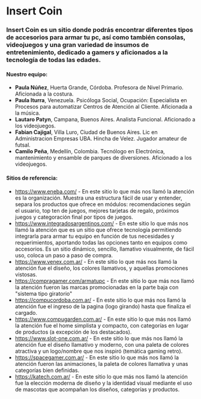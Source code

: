 # Insert Coin

### Insert Coin es un sitio donde podrás encontrar diferentes tipos de accesorios para armar tu pc, así como también consolas, videojuegos y una gran variedad de insumos de entretenimiento, dedicado a gamers y aficionados a la tecnología de todas las edades.

#### Nuestro equipo:
- **Paula Núñez**, Huerta Grande, Córdoba. Profesora de Nivel Primario. Aficionada a la costura.
- **Paula Iturra**, Venezuela. Psicóloga Social, Ocupación: Especialista en Procesos para automatizar Centros de Atención al Cliente. Aficionada a la música.
- **Lautaro Patyn**, Campana, Buenos Aires. Analista Funcional. Aficionado a los videojuegos.
- **Fabian Cajigal**, Villa Luro, Ciudad de Buenos Aires. Lic en Administracion Empresas UBA. Hincha de Velez. Jugador amateur de futsal.
- **Camilo Peña**, Medellín, Colombia. Tecnólogo en Electrónica, mantenimiento y ensamble de parques de diversiones. Aficionado a los videojuegos.

#### Sitios de referencia:

* https://www.eneba.com/ - En este sitio lo que más nos llamó la atención es la organización. Muestra una estructura fácil de usar y entender, separa los productos que ofrece en módulos: recomendaciones según el usuario, top ten de juegos, mejores tarjetas de regalo, próximos juegos y categoración final por tipos de juegos.
* https://www.integradosargentinos.com/ - En este sitio lo que más nos llamó la atención que es un sitio que ofrece tecnología permitiendo integrarla para armar tu equipo en función de tus necesidades y requerimientos, aportando todas las opciones tanto en equipos como accesorios. Es un sitio dinámico, sencillo, llamativo visualmente, de fácil uso, coloca un paso a paso de compra.
* https://www.venex.com.ar/ - En este sitio lo que más nos llamó la atención fue el diseño, los colores llamativos, y aquellas promociones vistosas.
* https://compragamer.com/armatupc - En este sitio lo que más nos llamó la atención fueron las marcas promocionadas en la parte baja con "sistema tipo giratorio"
* https://compucordoba.com.ar/ - En este sitio lo que más nos llamó la atención fue el ingreso de la pagina (logo girando) hasta que finaliza el cargado.
* https://www.compugarden.com.ar/ - En este sitio lo que más nos llamó la atención fue el home simplista y compacto, con categorías en lugar de productos (a excepción de los destacados).
* https://www.slot-one.com.ar/ - En este sitio lo que más nos llamó la atención fue el diseño llamativo y moderno, con una paleta de colores atractiva y un logo/nombre que nos inspiró (temática gaming retro).
* https://spacegamer.com.ar/ - En este sitio lo que más nos llamó la atención fueron las animaciones, la paleta de colores llamativa y unas categorías bien definidas.
* https://katech.com.ar/ - En este sitio lo que más nos llamó la atención fue la elección moderna de diseño y la identidad visual mediante el uso de mascotas que acompañan los diseños, categorías y productos.
